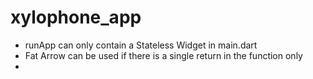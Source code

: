 # xylophone_app

- runApp can only contain a Stateless Widget in main.dart
- Fat Arrow can be used if there is a single return in the function only
-
